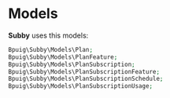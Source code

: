 # Models

**Subby** uses this models:

```php
Bpuig\Subby\Models\Plan;
Bpuig\Subby\Models\PlanFeature;
Bpuig\Subby\Models\PlanSubscription;
Bpuig\Subby\Models\PlanSubscriptionFeature;
Bpuig\Subby\Models\PlanSubscriptionSchedule;
Bpuig\Subby\Models\PlanSubscriptionUsage;
```
